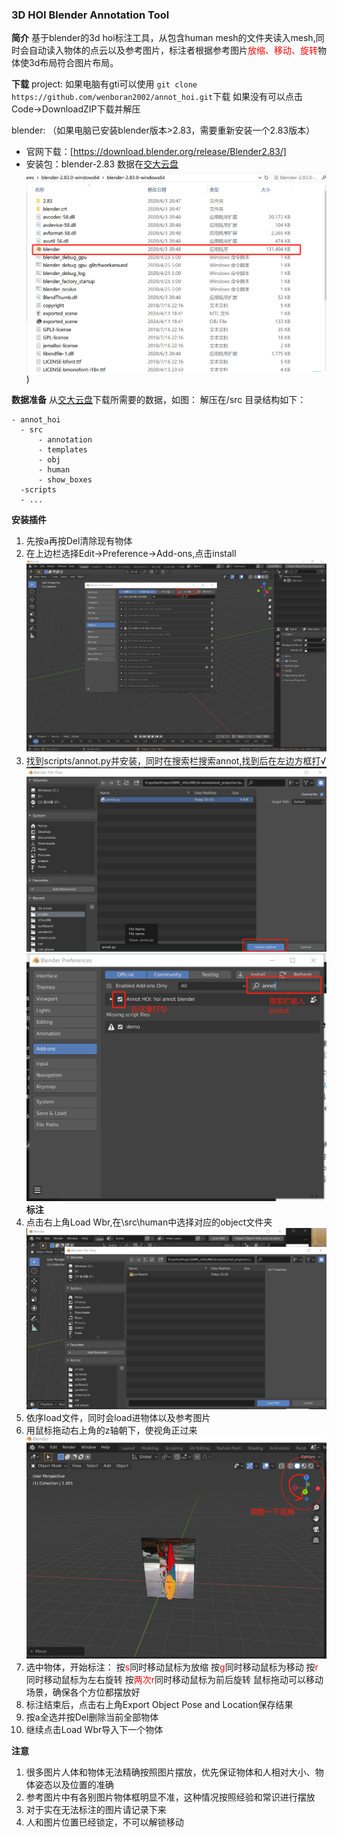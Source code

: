 ### 3D HOI Blender Annotation Tool
**简介**
基于blender的3d hoi标注工具，从包含human mesh的文件夹读入mesh,同时会自动读入物体的点云以及参考图片，标注者根据参考图片<font color=red>放缩、移动、旋转</font>物体使3d布局符合图片布局。



**下载** 
project:
如果电脑有gti可以使用
`git clone https://github.com/wenboran2002/annot_hoi.git`下载
如果没有可以点击Code->DownloadZIP下载并解压

blender:
（如果电脑已安装blender版本>2.83，需要重新安装一个2.83版本）
* 官网下载：[https://download.blender.org/release/Blender2.83/]
* 安装包：blender-2.83 数据在[交大云盘](https://jbox.sjtu.edu.cn/l/V1Tlmx)
  ![install](https://github.com/wenboran2002/annot_hoi/blob/main/imgs/install.png))
  
**数据准备**
从[交大云盘](https://jbox.sjtu.edu.cn/l/V1Tlmx)下载所需要的数据，如图：
解压在/src
目录结构如下：
```
- annot_hoi
  - src
      - annotation
      - templates
      - obj
      - human
      - show_boxes
  -scripts
  - ...
```

**安装插件**
1. 先按a再按Del清除现有物体
2. 在上边栏选择Edit->Preference->Add-ons,点击install ![step1](https://github.com/wenboran2002/annot_hoi/blob/main/imgs/step3.png)
3. 找到scripts/annot.py并安装，同时在搜索栏搜索annot,找到后在左边方框打√  ![step1](https://github.com/wenboran2002/annot_hoi/blob/main/imgs/step4.png)
![step1](https://github.com/wenboran2002/annot_hoi/blob/main/imgs/step8.png)
**标注**
1. 点击右上角Load Wbr,在\src\human中选择对应的object文件夹![step1](https://github.com/wenboran2002/annot_hoi/blob/main/imgs/step6.png)
2. 依序load文件，同时会load进物体以及参考图片
3. 用鼠标拖动右上角的z轴朝下，使视角正过来![step1](https://github.com/wenboran2002/annot_hoi/blob/main/imgs/step7.png)
4. 选中物体，开始标注：
   按<font color=red>s</font>同时移动鼠标为放缩
   按<font color=red>g</font>同时移动鼠标为移动
   按<font color=red>r</font>同时移动鼠标为左右旋转
   按<font color=red>两次r</font>同时移动鼠标为前后旋转
   鼠标拖动可以移动场景，确保各个方位都摆放好
5. 标注结束后，点击右上角Export Object Pose and Location保存结果
6. 按a全选并按Del删除当前全部物体
7. 继续点击Load Wbr导入下一个物体

**注意**
1. 很多图片人体和物体无法精确按照图片摆放，优先保证物体和人相对大小、物体姿态以及位置的准确
2. 参考图片中有各别图片物体框明显不准，这种情况按照经验和常识进行摆放
3. 对于实在无法标注的图片请记录下来
4. 人和图片位置已经锁定，不可以解锁移动
